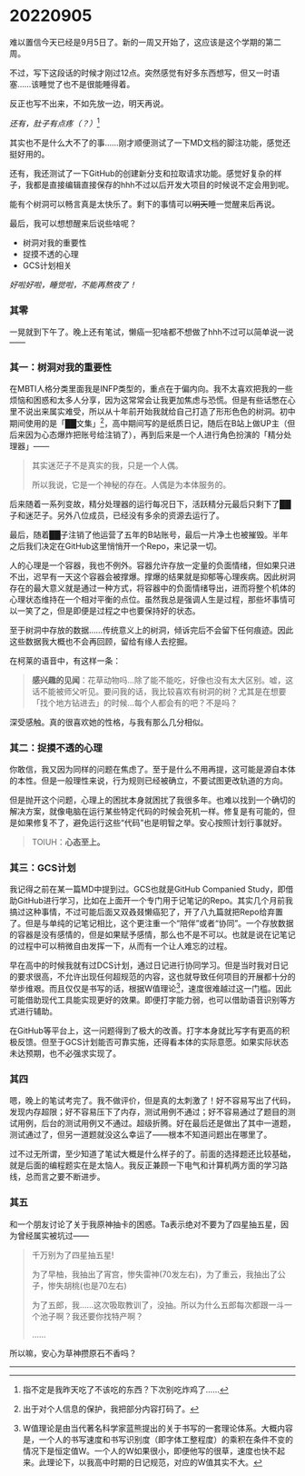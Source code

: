 # 20220905

难以置信今天已经是9月5日了。新的一周又开始了，这应该是这个学期的第二周。

不过，写下这段话的时候才刚过12点。突然感觉有好多东西想写，但又一时语塞……该睡觉了也不是很能睡得着。

反正也写不出来，不如先放一边，明天再说。

*还有，肚子有点疼（？）*[^1]

[^1]:指不定是我昨天吃了不该吃的东西？下次别吃炸鸡了……

其实也不是什么大不了的事……刚才顺便测试了一下MD文档的脚注功能，感觉还挺好用的。

还有，我还测试了一下GitHub的创建新分支和拉取请求功能。感觉好复杂的样子，我都是直接编辑直接保存的hhh不过以后开发大项目的时候说不定会用到呢。

能有个树洞可以畅言真是太快乐了。剩下的事情可以~~明天~~睡一觉醒来后再说。

最后，我可以想想醒来后说些啥呢？

- 树洞对我的重要性
- 捉摸不透的心理
- GCS计划相关

*好啦好啦，睡觉啦，不能再熬夜了！*

### 其零

一晃就到下午了。晚上还有笔试，懒癌一犯啥都不想做了hhh不过可以简单说一说——

### 其一：树洞对我的重要性

在MBTI人格分类里面我是INFP类型的，重点在于偏内向。我不太喜欢把我的一些烦恼和困惑和太多人分享，因为这常常会让我更加焦虑与恐慌。但是有些话憋在心里不说出来属实难受，所以从十年前开始我就给自己打造了形形色色的树洞。初中期间使用的是「██文集」[^2]，高中期间写的是纸质日记，随后在B站上做UP主（但后来因为心态爆炸把账号给注销了），再到后来是一个人进行角色扮演的「精分处理器」——

[^2]:出于对个人信息的保护，我把部分内容打码了。

>其实迷茫子不是真实的我，只是一个人偶。
>
>所以我说，它是一个神秘的存在。人偶是为本体服务的。

后来随着一系列变故，精分处理器的运行每况日下，活跃精分元最后只剩下了██子和迷茫子。另外八位成员，已经没有多余的资源去运行了。

最后，随着██子注销了他运营了五年的B站账号，最后一片净土也被摧毁。半年之后我们决定在GitHub这里悄悄开一个Repo，来记录一切。

人的心理是一个容器，我也不例外。容器允许存放一定量的负面情绪，但如果只进不出，迟早有一天这个容器会被撑爆。撑爆的结果就是抑郁等心理疾病。因此树洞存在的最大意义就是通过一种方式，将容器中的负面情绪导出，进而将整个机体的心理状态维持在一个相对平衡的点位。虽然我总是强调人生是过程，那些坏事情可以一笑了之，但是即便是过程之中也要保持好的状态。

至于树洞中存放的数据……传统意义上的树洞，倾诉完后不会留下任何痕迹。因此这些数据我大概也不会再回顾，留给有缘人去挖掘。

在柯莱的语音中，有这样一条：

> **感兴趣的见闻**：花草动物吗…除了能不能吃，好像也没有太大区别。嘘，这话不能被师父听见。要问我的话，我比较喜欢有树洞的树？尤其是在想要「找个地方钻进去」的时候…每个人都会有的吧？不是吗？

深受感触。真的很喜欢她的性格，与我有那么几分相似。

### 其二：捉摸不透的心理

你敢信，我又因为同样的问题在焦虑了。至于是什么不用再提，这可能是源自本体的本性。但是一般理性来说，行为规则已经被确立，不要试图更改轨道的方向。

但是抛开这个问题，心理上的困扰本身就困扰了我很多年。也难以找到一个确切的解决方案，就像电脑在运行某些特定代码的时候会死机一样。修复是有可能的，但是如果修复不了，避免运行这些“代码”也是明智之举。安心按照计划行事就好。

>TOIUH：**心态至上。**

### 其三：GCS计划

我记得之前在某一篇MD中提到过。GCS也就是GitHub Companied Study，即借助GitHub进行学习，比如在上面开一个专门用于记笔记的Repo。其实几个月前我搞过这种事情，不过可能后面又双叒叕懒癌犯了，开了八九篇就把Repo给弃置了。但是与单纯的记笔记相比，这个更注重一个“陪伴”或者“协同”。一个存放数据的容器是没有感情的，但是如果赋予感情，那么也不是不可以。也就是说在记笔记的过程中可以稍微自由发挥一下，从而有一个让人难忘的过程。

早在高中的时候我就有过DCS计划，通过日记进行协同学习。但是当时我对日记的要求很高，不允许出现任何超规范的内容，这也就导致任何项目的开展都十分的举步维艰。而且仅仅是书写的话，根据W值理论[^3]，速度很难越过这一门槛。因此可能借助现代工具能实现更好的效果。即便打字能力弱，也可以借助语音识别等方式进行辅助。

在GitHub等平台上，这一问题得到了极大的改善。打字本身就比写字有更高的积极反馈。但至于GCS计划能否可靠实施，还得看本体的实际意愿。如果实际状态未达预期，也不必强求实现了。

[^3]:W值理论是由当代著名科学家蓝熊提出的关于书写的一套理论体系。大概内容是，一个人的书写速度和书写识别度（即字体工整程度）的乘积在条件不变的情况下是恒定值W。一个人的W如果很小，即便他写的很草，速度也快不起来。此理论下，以我高中时期的日记规范，对应的W值其实不大。

### 其四

嗯，晚上的笔试考完了。我不做评价，但是真的太刺激了！好不容易写出了代码，发现内存超限；好不容易压下了内存，测试用例不通过；好不容易通过了题目的测试用例，后台的测试用例又不通过。超级折腾。好在最后还是做出了其中一道题，测试通过了，但另一道题就没这么幸运了——根本不知道问题出在哪里了。

过不过无所谓，至少知道了笔试大概是什么样子的了。前面的选择题还比较基础，就是后面的编程题实在是太恼人。我反正兼顾一下电气和计算机两方面的学习路线，总而言之要不断进步。

### 其五

和一个朋友讨论了关于我原神抽卡的困惑。Ta表示绝对不要为了四星抽五星，因为曾经属实被坑过——

>千万别为了四星抽五星!
>
>为了早柚，我抽出了宵宫，惨失雷神(70发左右)，为了重云，我抽出了公子，惨失胡桃(也是70左右)
>
>为了五郎，我……这次吸取教训了，没抽。所以为什么五郎每次都跟一斗一个池子啊？我还要你找特产啊？
>
>……

所以嘛，安心为草神攒原石不香吗？

---
